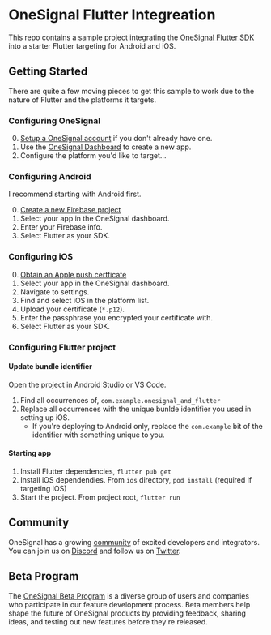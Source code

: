 # OneSignal Flutter Integreation

This repo contains a sample project integrating the [OneSignal Flutter SDK](https://github.com/OneSignal/OneSignal-Flutter-SDK) into a starter Flutter targeting for Android and iOS.

## Getting Started

There are quite a few moving pieces to get this sample to work due to the nature of Flutter and the platforms it targets.

### Configuring OneSignal

0. [Setup a OneSignal account](https://app.onesignal.com/signup) if you don't already have one.
1. Use the [OneSignal Dashboard](https://app.onesignal.com/apps) to create a new app.
2. Configure the platform you'd like to target...

### Configuring Android

I recommend starting with Android first.

0. [Create a new Firebase project](/docs/setting-up-firebase-project.md)
1. Select your app in the OneSignal dashboard.
2. Enter your Firebase info.
3. Select Flutter as your SDK.

### Configuring iOS

0. [Obtain an Apple push certficate](docs/obtaining-ios-push-cert.md)
1. Select your app in the OneSignal dashboard.
2. Navigate to settings.
3. Find and select iOS in the platform list.
4. Upload your certificate (`*.p12`).
5. Enter the passphrase you encrypted your certificate with.
6. Select Flutter as your SDK.

### Configuring Flutter project

#### Update bundle identifier

Open the project in Android Studio or VS Code.

1. Find all occurrences of, `com.example.onesignal_and_flutter`
2. Replace all occurrences with the unique bunlde identifier you used in setting up iOS.
    * If you're deploying to Android only, replace the `com.example` bit of the identifier with something unique to you.

#### Starting app

1. Install Flutter dependencies, `flutter pub get`
2. Install iOS dependendies. From `ios` directory, `pod install`  (required if targeting iOS)
3. Start the project. From project root, `flutter run`

## Community

OneSignal has a growing [community](https://onesignal.com/onesignal-developers) of excited developers and integrators. You can join us on [Discord](https://discord.gg/aanp5VFp6M) and follow us on [Twitter](https://twitter.com/onesignaldevelopers).

## Beta Program

The [OneSignal Beta Program](https://onesignal.com/beta-program) is a diverse group of users and companies who participate in our feature development process. Beta members help shape the future of OneSignal products by providing feedback, sharing ideas, and testing out new features before they're released.
